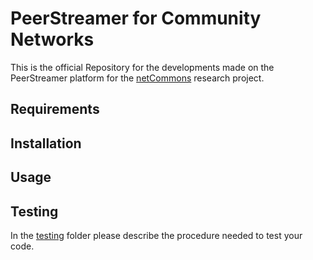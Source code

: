 # PeerStreamer for Community Networks

This is the official Repository for the developments made on the
PeerStreamer platform for the [netCommons](http://netcommons.eu)
research project.

## Requirements
## Installation
## Usage
## Testing
In the [testing](testing/) folder please describe the procedure needed
to test your code.



